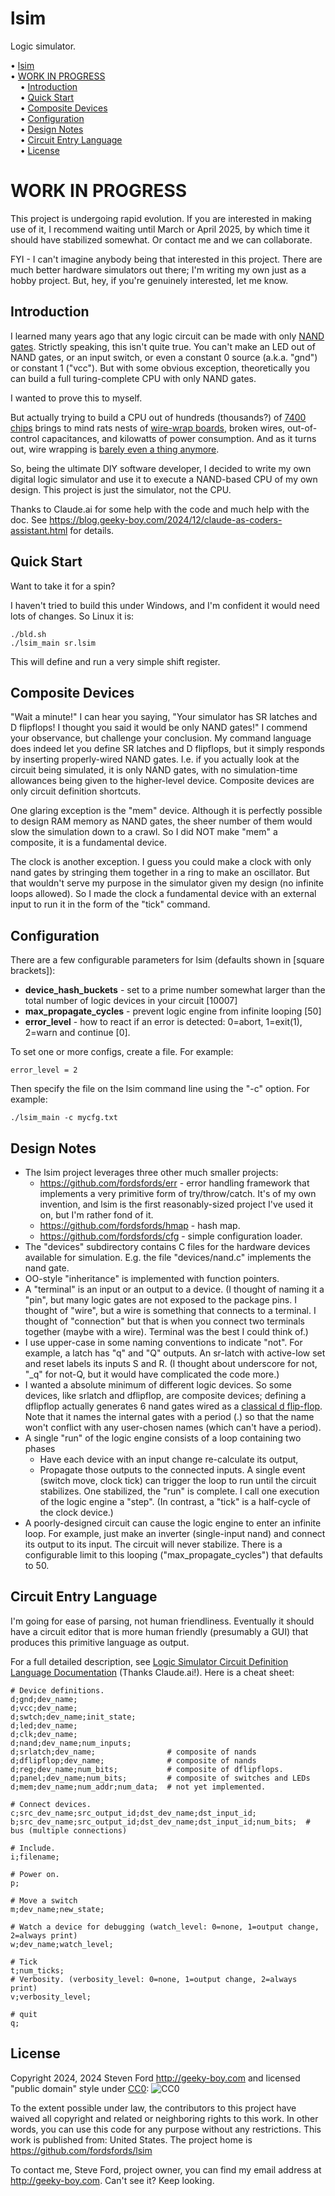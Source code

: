 # lsim
Logic simulator.

<!-- mdtoc-start -->
&bull; [lsim](#lsim)  
&bull; [WORK IN PROGRESS](#work-in-progress)  
&nbsp;&nbsp;&nbsp;&nbsp;&bull; [Introduction](#introduction)  
&nbsp;&nbsp;&nbsp;&nbsp;&bull; [Quick Start](#quick-start)  
&nbsp;&nbsp;&nbsp;&nbsp;&bull; [Composite Devices](#composite-devices)  
&nbsp;&nbsp;&nbsp;&nbsp;&bull; [Configuration](#configuration)  
&nbsp;&nbsp;&nbsp;&nbsp;&bull; [Design Notes](#design-notes)  
&nbsp;&nbsp;&nbsp;&nbsp;&bull; [Circuit Entry Language](#circuit-entry-language)  
&nbsp;&nbsp;&nbsp;&nbsp;&bull; [License](#license)  
<!-- TOC created by '../mdtoc/mdtoc.pl README.md' (see https://github.com/fordsfords/mdtoc) -->
<!-- mdtoc-end -->

# WORK IN PROGRESS

This project is undergoing rapid evolution.
If you are interested in making use of it,
I recommend waiting until March or April 2025,
by which time it should have stabilized somewhat.
Or contact me and we can collaborate.

FYI - I can't imagine anybody being that interested in this project.
There are much better hardware simulators out there;
I'm writing my own just as a hobby project.
But, hey, if you're genuinely interested, let me know.

## Introduction

I learned many years ago that any logic circuit can be made with only
[NAND gates](https://en.wikipedia.org/wiki/NAND_gate).
Strictly speaking, this isn't quite true.
You can't make an LED out of NAND gates, or an input switch,
or even a constant 0 source (a.k.a. "gnd") or constant 1 ("vcc").
But with some obvious exception, theoretically you can build a full
turing-complete CPU with only NAND gates.

I wanted to prove this to myself.

But actually trying to build a CPU out of hundreds (thousands?) of
[7400 chips](https://en.wikipedia.org/wiki/7400-series_integrated_circuits)
brings to mind rats nests of
[wire-wrap boards](https://www.edn.com/wp-content/uploads/contenteetimes-images-edn-tales-tales-wrapped-z80-computer-backplane-1977.png),
broken wires, out-of-control capacitances, and kilowatts of power consumption. 
And as it turns out, wire wrapping is
[barely even a thing anymore](https://www.reddit.com/r/electronics/comments/i2mqub/comment/g0apze8/).

So, being the ultimate DIY software developer,
I decided to write my own digital logic simulator and use it to execute a
NAND-based CPU of my own design. This project is just the simulator, not the CPU.

Thanks to Claude.ai for some help with the code and much help with the doc.
See https://blog.geeky-boy.com/2024/12/claude-as-coders-assistant.html for details.

## Quick Start

Want to take it for a spin?

I haven't tried to build this under Windows, and I'm confident it would need
lots of changes.
So Linux it is:

```
./bld.sh
./lsim_main sr.lsim
```

This will define and run a very simple shift register.

## Composite Devices

"Wait a minute!" I can hear you saying, "Your simulator has SR latches and D flipflops!
I thought you said it would be only NAND gates!"
I commend your observance, but challenge your conclusion.
My command language does indeed let you define SR latches and D flipflops,
but it simply responds by inserting properly-wired NAND gates.
I.e. if you actually look at the circuit being simulated, it is only NAND gates,
with no simulation-time allowances being given to the higher-level device.
Composite devices are only circuit definition shortcuts.

One glaring exception is the "mem" device.
Although it is perfectly possible to design RAM memory as NAND gates,
the sheer number of them would slow the simulation down to a crawl.
So I did NOT make "mem" a composite, it is a fundamental device.

The clock is another exception. I guess you could make a clock with only nand gates
by stringing them together in a ring to make an oscillator.
But that wouldn't serve my purpose in the simulator given my design
(no infinite loops allowed).
So I made the clock a fundamental device with an external input to
run it in the form of the "tick" command.

## Configuration

There are a few configurable parameters for lsim (defaults shown in [square brackets]):
  * **device_hash_buckets** - set to a prime number somewhat larger than the
  total number of logic devices in your circuit [10007]
  * **max_propagate_cycles** - prevent logic engine from infinite looping [50]
  * **error_level** - how to react if an error is detected: 0=abort, 1=exit(1),
  2=warn and continue [0].

To set one or more configs, create a file. For example:
```
error_level = 2
```

Then specify the file on the lsim command line using the "-c" option. For example:
```
./lsim_main -c mycfg.txt
```

## Design Notes

* The lsim project leverages three other much smaller projects:
  * https://github.com/fordsfords/err - error handling framework that
    implements a very primitive form of try/throw/catch.
    It's of my own invention, and lsim is the first reasonably-sized project I've
    used it on, but I'm rather fond of it.
  * https://github.com/fordsfords/hmap - hash map.
  * https://github.com/fordsfords/cfg - simple configuration loader.
* The "devices" subdirectory contains C files for the hardware devices available
  for simulation. E.g. the file "devices/nand.c" implements the nand gate.
* OO-style "inheritance" is implemented with function pointers.
* A "terminal" is an input or an output to a device.
(I thought of naming it a "pin", but many logic gates are not exposed
to the package pins. I thought of "wire", but a wire is something that connects
to a terminal. I thought of "connection" but that is when you connect two
terminals together (maybe with a wire). Terminal was the best I could think of.)
* I use upper-case in some naming conventions to indicate "not".
For example, a latch has "q" and "Q" outputs.
An sr-latch with active-low set and reset labels its inputs S and R.
(I thought about underscore for not, "_q" for not-Q, but it would have
complicated the code more.)
* I wanted a absolute minimum of different logic devices.
So some devices, like srlatch and dflipflop, are composite devices;
defining a dflipflop actually generates 6 nand gates wired as a
[classical d flip-flop](https://en.wikipedia.org/wiki/Flip-flop_(electronics)#Classical_positive-edge-triggered_D_flip-flop).
Note that it names the internal gates with a period (.) so that the name won't
conflict with any user-chosen names (which can't have a period).
* A single "run" of the logic engine consists of a loop containing two phases
  * Have each device with an input change re-calculate its output,
  * Propagate those outputs to the connected inputs.
  A single event (switch move, clock tick) can trigger the loop to run
until the circuit stabilizes.
One stabilized, the "run" is complete.
I call one execution of the logic engine a "step".
(In contrast, a "tick" is a half-cycle of the clock device.)
* A poorly-designed circuit can cause the logic engine to enter an
infinite loop.
For example, just make an inverter (single-input nand) and connect its
output to its input.
The circuit will never stabilize.
There is a configurable limit to this looping ("max_propagate_cycles")
that defaults to 50.

## Circuit Entry Language

I'm going for ease of parsing, not human friendliness.
Eventually it should have a circuit editor that is more human
friendly (presumably a GUI) that produces this primitive language as output.

For a full detailed description,
see [Logic Simulator Circuit Definition Language Documentation](circuit-language-docs.md) (Thanks Claude.ai!).
Here is a cheat sheet:

````
# Device definitions.
d;gnd;dev_name;
d;vcc;dev_name;
d;swtch;dev_name;init_state;
d;led;dev_name;
d;clk;dev_name;
d;nand;dev_name;num_inputs;
d;srlatch;dev_name;                # composite of nands
d;dflipflop;dev_name;              # composite of nands
d;reg;dev_name;num_bits;           # composite of dflipflops.
d;panel;dev_name;num_bits;         # composite of switches and LEDs
d;mem;dev_name;num_addr;num_data;  # not yet implemented.

# Connect devices.
c;src_dev_name;src_output_id;dst_dev_name;dst_input_id;
b;src_dev_name;src_output_id;dst_dev_name;dst_input_id;num_bits;  # bus (multiple connections)

# Include.
i;filename;

# Power on.
p;

# Move a switch
m;dev_name;new_state;

# Watch a device for debugging (watch_level: 0=none, 1=output change, 2=always print)
w;dev_name;watch_level;

# Tick
t;num_ticks;
# Verbosity. (verbosity_level: 0=none, 1=output change, 2=always print)
v;verbosity_level;

# quit
q;
````

## License

Copyright 2024, 2024 Steven Ford http://geeky-boy.com and licensed
"public domain" style under
[CC0](http://creativecommons.org/publicdomain/zero/1.0/): 
![CC0](https://licensebuttons.net/p/zero/1.0/88x31.png "CC0")

To the extent possible under law, the contributors to this project have
waived all copyright and related or neighboring rights to this work.
In other words, you can use this code for any purpose without any
restrictions.  This work is published from: United States.  The project home
is https://github.com/fordsfords/lsim

To contact me, Steve Ford, project owner, you can find my email address
at http://geeky-boy.com.  Can't see it?  Keep looking.
